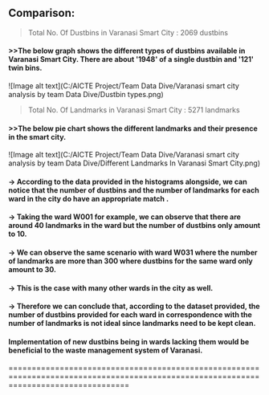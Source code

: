 ## Comparison:

>Total No. Of Dustbins in Varanasi Smart City : 2069 dustbins
#### >>The below graph shows the different types of dustbins available in Varanasi Smart City. There are about '1948' of a single dustbin and '121' twin bins.

![Image alt text](C:/AICTE Project/Team Data Dive/Varanasi smart city analysis by team Data Dive/Dustbin types.png)

 

>Total No. Of Landmarks in Varanasi Smart City : 5271 landmarks
#### >>The below pie chart shows the different landmarks and their presence in the smart city.

![Image alt text](C:/AICTE Project/Team Data Dive/Varanasi smart city analysis by team Data Dive/Different Landmarks In Varanasi Smart City.png)




#### → According to the data provided in the histograms alongside, we can notice that the number of dustbins and the number of landmarks for each ward in the city do have an appropriate match . 

#### → Taking the ward W001 for example, we can observe that there are around 40 landmarks in the ward but the number of dustbins only amount to 10.

#### → We can observe the same scenario with ward W031 where the number of landmarks are more than 300 where dustbins for the same ward only amount to 30.

#### → This is the case with many other wards in the city as well. 

#### → Therefore we can conclude that, according to the dataset provided, the number of dustbins provided for each ward in correspondence with the number of landmarks is not ideal since landmarks need to be kept clean. 


#### __Implementation of new dustbins being in wards lacking them would be beneficial to the waste management system of Varanasi.__ 


======================================================================================================================================
